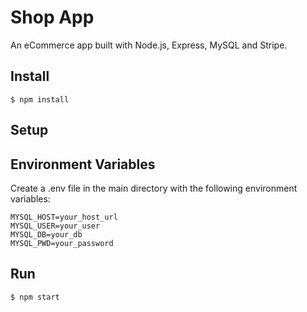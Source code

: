 # Shop App

An eCommerce app built with Node.js, Express, MySQL and Stripe.

## Install

    $ npm install

## Setup

## Environment Variables

Create a .env file in the main directory with the following environment variables:

    MYSQL_HOST=your_host_url
    MYSQL_USER=your_user
    MYSQL_DB=your_db
    MYSQL_PWD=your_password

## Run

    $ npm start
